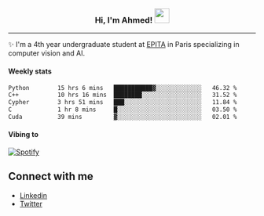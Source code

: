 <!-- Heading -->
<h3 align="center"> Hi, I'm Ahmed! <img src = "https://raw.githubusercontent.com/MartinHeinz/MartinHeinz/master/wave.gif" width = 30px></h3>

<!-- About section -->
---
✨ I'm a 4th year undergraduate student at <a href="https://www.epita.fr/en/">EPITA</a> in Paris specializing in computer vision and AI.

<h4 align ="left"> Weekly stats </h4>

<!--START_SECTION:waka-->

```txt
Python        15 hrs 6 mins   ███████████▓░░░░░░░░░░░░░   46.32 %
C++           10 hrs 16 mins  ████████░░░░░░░░░░░░░░░░░   31.52 %
Cypher        3 hrs 51 mins   ███░░░░░░░░░░░░░░░░░░░░░░   11.84 %
C             1 hr 8 mins     █░░░░░░░░░░░░░░░░░░░░░░░░   03.50 %
Cuda          39 mins         ▓░░░░░░░░░░░░░░░░░░░░░░░░   02.01 %
```

<!--END_SECTION:waka-->

<h4 align ="left">Vibing to</h4>

[![Spotify](https://novatorem-ten-lyart.vercel.app/api/spotify)](https://open.spotify.com/user/31knevkvll66tzc3gqtoi6ngjbre)

<!-- Connect section -->

## Connect with me
  * <a href="https://www.linkedin.com/in/ahmed-hassayoune">Linkedin</a>
  * <a href="https://twitter.com/Ahmedhassaaa">Twitter</a>

<!-- Connect section: END -->
